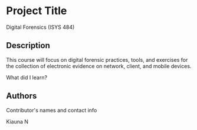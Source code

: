 # Project Title

Digital Forensics (ISYS 484)

## Description
This course will focus on digital forensic practices, tools, and exercises for the collection of electronic evidence on network, client, and mobile devices. 

What did I learn?

## Authors

Contributor's names and contact info

Kiauna N







